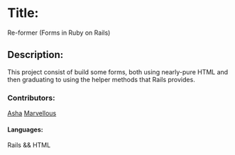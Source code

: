 # Title:
Re-former (Forms in Ruby on Rails)

## Description:
This project consist of build some forms, both using nearly-pure HTML and then graduating to using the helper methods that Rails provides.

### Contributors:
[Asha](https://github.com/Ashah15)
[Marvellous](https://github.com/MarvellousUbani)

#### Languages:
Rails && HTML




